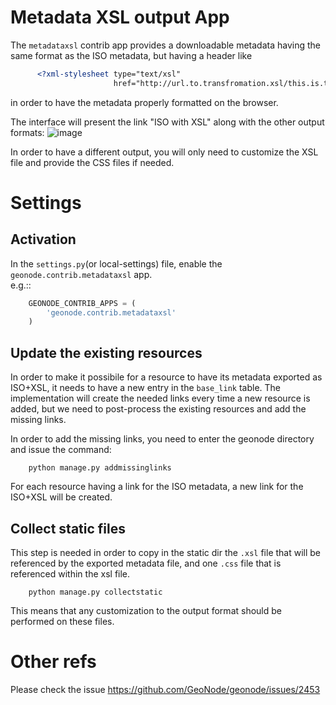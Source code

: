 # Metadata XSL output App

The ``metadataxsl`` contrib app provides a downloadable metadata having the same format as the ISO 
metadata, but having a header like 
```XML
      <?xml-stylesheet type="text/xsl" 
                       href="http://url.to.transfromation.xsl/this.is.the.xsl"?>
```
in order to have the metadata properly formatted on the browser.

The interface will present the link "ISO with XSL" along with the other output formats:
     ![image](https://cloud.githubusercontent.com/assets/717359/14913848/4663a80c-0e06-11e6-868d-0877acdb65d6.png)

In order to have a different output, you will only need to customize the XSL file and provide the CSS files if needed.

# Settings

## Activation

In the ``settings.py``(or local-settings) file, enable the ``geonode.contrib.metadataxsl`` app.  
e.g.::
```Python
    GEONODE_CONTRIB_APPS = (
        'geonode.contrib.metadataxsl'
    )
```

## Update the existing resources

In order to make it possibile for a resource to have its metadata exported as ISO+XSL, it needs to 
have a new entry in the ``base_link`` table.
The implementation will create the needed links every time a new resource is added, but we need to 
post-process the existing resources and add the missing links.

In order to add the missing links, you need to enter the geonode directory and issue the command:

        python manage.py addmissinglinks

For each resource having a link for the ISO metadata, a new link for the ISO+XSL will be created.

## Collect static files

This step is needed in order to copy in the static dir the ``.xsl`` file that will be referenced by the
exported metadata file, and one ``.css`` file that is referenced within the xsl file.

        python manage.py collectstatic

This means that any customization to the output format should be performed on these files.

# Other refs

Please check the issue https://github.com/GeoNode/geonode/issues/2453
